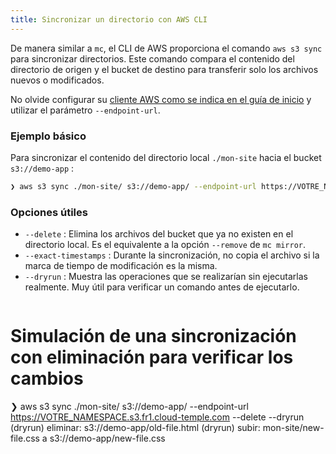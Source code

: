 ```yaml
---
title: Sincronizar un directorio con AWS CLI
---
```


De manera similar a `mc`, el CLI de AWS proporciona el comando `aws s3 sync` para sincronizar directorios. Este comando compara el contenido del directorio de origen y el bucket de destino para transferir solo los archivos nuevos o modificados.

No olvide configurar su [cliente AWS como se indica en el guía de inicio](../quickstart.md#configurer-votre-client-aws-aws) y utilizar el parámetro `--endpoint-url`.

### Ejemplo básico

Para sincronizar el contenido del directorio local `./mon-site` hacia el bucket `s3://demo-app` :

```bash
❯ aws s3 sync ./mon-site/ s3://demo-app/ --endpoint-url https://VOTRE_NAMESPACE.s3.fr1.cloud-temple.com
```

### Opciones útiles

*   `--delete` : Elimina los archivos del bucket que ya no existen en el directorio local. Es el equivalente a la opción `--remove` de `mc mirror`.
*   `--exact-timestamps` : Durante la sincronización, no copia el archivo si la marca de tiempo de modificación es la misma.
*   `--dryrun` : Muestra las operaciones que se realizarían sin ejecutarlas realmente. Muy útil para verificar un comando antes de ejecutarlo.

```bash
```

# Simulación de una sincronización con eliminación para verificar los cambios
❯ aws s3 sync ./mon-site/ s3://demo-app/ --endpoint-url https://VOTRE_NAMESPACE.s3.fr1.cloud-temple.com --delete --dryrun
(dryrun) eliminar: s3://demo-app/old-file.html
(dryrun) subir: mon-site/new-file.css a s3://demo-app/new-file.css